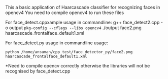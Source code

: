 This a basic application of Haarcascade classifier for recognizing faces in opencv4
You need to compile opencv4 to run these files



For face_detect.cppxample usage in commandline:
	g++ face_detect2.cpp -o output `pkg-config --cflags --libs opencv4`
	./output face2.png haarcascade_frontalface_default1.xml
	
For face_detect.py usage in commandline usage:

	python /home/ansuman/cpp_test/face_detector_py/face2.png haarcascade_frontalface_default1.xml

*Need to compile opencv correctly otherwise the libraries will not be recognised by face_detect.cpp	
